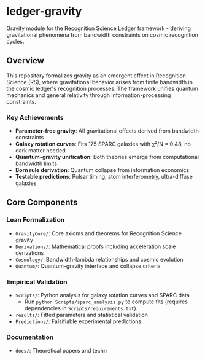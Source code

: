 # ledger-gravity

Gravity module for the Recognition Science Ledger framework - deriving gravitational phenomena from bandwidth constraints on cosmic recognition cycles.

## Overview

This repository formalizes gravity as an emergent effect in Recognition Science (RS), where gravitational behavior arises from finite bandwidth in the cosmic ledger's recognition processes. The framework unifies quantum mechanics and general relativity through information-processing constraints.

### Key Achievements

- **Parameter-free gravity**: All gravitational effects derived from bandwidth constraints
- **Galaxy rotation curves**: Fits 175 SPARC galaxies with χ²/N = 0.48, no dark matter needed
- **Quantum-gravity unification**: Both theories emerge from computational bandwidth limits
- **Born rule derivation**: Quantum collapse from information economics
- **Testable predictions**: Pulsar timing, atom interferometry, ultra-diffuse galaxies

## Core Components

### Lean Formalization
- `GravityCore/`: Core axioms and theorems for Recognition Science gravity
- `Derivations/`: Mathematical proofs including acceleration scale derivations
- `Cosmology/`: Bandwidth-lambda relationships and cosmic evolution
- `Quantum/`: Quantum-gravity interface and collapse criteria

### Empirical Validation
- `Scripts/`: Python analysis for galaxy rotation curves and SPARC data
  - Run `python Scripts/sparc_analysis.py` to compute fits (requires dependencies in `Scripts/requirements.txt`).
- `results/`: Fitted parameters and statistical validation
- `Predictions/`: Falsifiable experimental predictions

### Documentation
- `docs/`: Theoretical papers and techn